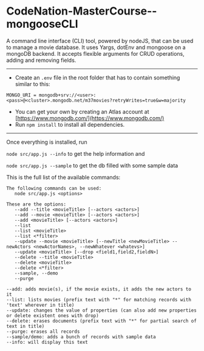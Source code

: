 # CodeNation-MasterCourse--mongooseCLI

A command line interface (CLI) tool, powered by nodeJS, that can be used to manage a movie database.
It uses Yargs, dotEnv and mongoose on a mongoDB backend. 
It accepts flexible arguments for CRUD operations, adding and removing fields.

---

- Create an `.env` file in the root folder that has to contain something similar to this:

`MONGO_URI = mongodb+srv://<user>:<pass>@<cluster>.mongodb.net/m37movies?retryWrites=true&w=majority`
- You can get your own by creating an Atlas account at [https://www.mongodb.com/](https://www.mongodb.com/)
- Run `npm install` to install all dependencies. 

---
Once everything is installed, run 

`node src/app.js --info` to get the help information and 

`node src/app.js --sample` to get the db filled with some sample data

This is the full list of the available commands:

```
The following commands can be used:
   node src/app.js <options>

These are the options:
   --add --title <movieTitle> [--actors <actors>]
   --add --movie <movieTitle> [--actors <actors>]
   --add <movieTitle> [--actors <actors>]
   --list
   --list <movieTitle>
   --list <*filter>
   --update --movie <movieTitle> [--newTitle <newMovieTitle> --newActors <newActorNames>, --newWhatever <whatevs>]
   --update <movieTitle> [--drop <field1,field2,fieldN>]
   --delete --title <movieTitle>
   --delete <movieTitle>
   --delete <*filter>
   --sample, --demo
   --purge

--add: adds movie(s), if the movie exists, it adds the new actors to it
--list: lists movies (prefix text with "*" for matching records with 'text' wherever in title)
--update: changes the value of properties (can also add new properties or delete existent ones with drop)
--delete: erases documents (prefix text with "*" for partial search of text in title)
--purge: erases all records
--sample/demo: adds a bunch of records with sample data
--info: will display this text
```
